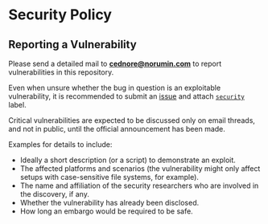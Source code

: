 # Security Policy

## Reporting a Vulnerability

Please send a detailed mail to **cednore@norumin.com** to report vulnerabilities in this repository.

Even when unsure whether the bug in question is an exploitable vulnerability, it is recommended to submit an
[issue](https://github.com/norumin/calendso/issues) and attach [`security`](https://github.com/norumin/calendso/labels)
label.

Critical vulnerabilities are expected to be discussed only on email threads, and not in public, until the official
announcement has been made.

Examples for details to include:

- Ideally a short description (or a script) to demonstrate an exploit.
- The affected platforms and scenarios (the vulnerability might only affect setups with case-sensitive file systems, for
  example).
- The name and affiliation of the security researchers who are involved in the discovery, if any.
- Whether the vulnerability has already been disclosed.
- How long an embargo would be required to be safe.
